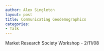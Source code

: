 ```yaml
---
author: Alex Singleton
layout: post
title: Communicating Geodemographics
categories:
- Talk
---
```


<script async class="speakerdeck-embed" data-id="b389a55055ca013161a4729131c3d061" data-ratio="1.33333333333333" src="//speakerdeck.com/assets/embed.js"></script>


Market Research Society Workshop - 2/11/08
